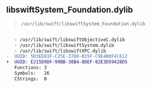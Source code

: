 ## libswiftSystem_Foundation.dylib

> `/usr/lib/swift/libswiftSystem_Foundation.dylib`

```diff

   - /usr/lib/swift/libswiftObjectiveC.dylib
   - /usr/lib/swift/libswiftSystem.dylib
   - /usr/lib/swift/libswiftXPC.dylib
-  UUID: 5D3EE81F-C25E-37D8-B15F-C9E4B0F4C612
+  UUID: E215D9DF-99BB-38B4-8DEF-82E3D59428D5
   Functions: 3
   Symbols:   26
   CStrings:  0

```
